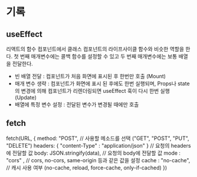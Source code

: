 # 기록

## useEffect

리액트의 함수 컴포넌트에서 클래스 컴포넌트의 라이프사이클 함수와 비슷한 역할을 한다.
첫 번째 매개변수에는 콜백 함수를 설정할 수 있고 두 번째 매개변수에는 보통 배열을 전달한다.

- 빈 배열 전달 : 컴포넌트가 처음 화면에 표시된 후 한번만 호출 (Mount)
- 매개 변수 생략 : 컴포넌트가 화면에 표시 된 후에도 한번 실행되며, Props나 state의 변경에 의해 컴포넌트가 리렌더링되면 useEffect 훅이 다시 한번 실행 (Update)
- 배열에 특정 변수 설정 : 전달된 변수가 변경될 때에만 호출

## fetch

fetch(URL, {
method: "POST", // 사용할 메소드를 선택 ("GET", "POST", "PUT", "DELETE")
headers: { "content-Type" : "application/json" } // 요청의 headers에 전달할 값
body: JSON.stringify(data), // 요청의 body에 전달할 값
mode : "cors" , // cors, no-cors, same-origin 등과 같은 값을 설정
cache : "no-cache", // 캐시 사용 여부 (no-cache, reload, force-cache, only-if-cached)
})
